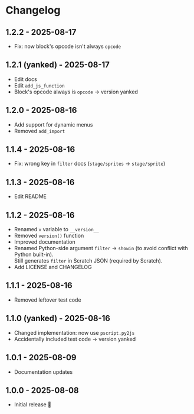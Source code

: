 # Changelog

## 1.2.2 - 2025-08-17
- Fix: now block's opcode isn't always `opcode`  

## 1.2.1 (yanked) - 2025-08-17
- Edit docs  
- Edit `add_js_function`  
- Block's opcode always is `opcode` → version yanked  

## 1.2.0 - 2025-08-16
- Add support for dynamic menus  
- Removed `add_import`  

## 1.1.4 - 2025-08-16
- Fix: wrong key in `filter` docs (`stage/sprites` → `stage/sprite`)  

## 1.1.3 - 2025-08-16
- Edit README  

## 1.1.2 - 2025-08-16
- Renamed `v` variable to `__version__`  
- Removed `version()` function  
- Improved documentation  
- Renamed Python-side argument `filter` → `showin` (to avoid conflict with Python built-in).  
  Still generates `filter` in Scratch JSON (required by Scratch).  
- Add LICENSE and CHANGELOG  

## 1.1.1 - 2025-08-16
- Removed leftover test code  

## 1.1.0 (yanked) - 2025-08-16
- Changed implementation: now use `pscript.py2js`  
- Accidentally included test code → version yanked  

## 1.0.1 - 2025-08-09
- Documentation updates  

## 1.0.0 - 2025-08-08
- Initial release 🎉  
